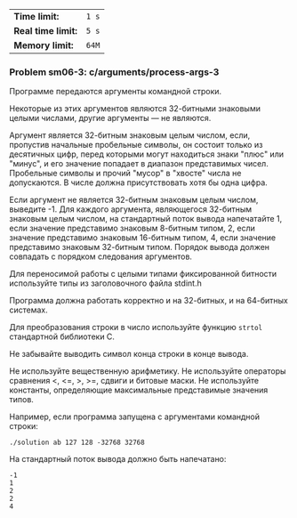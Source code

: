 |                      |       |
|----------------------|-------|
| **Time limit:**      | `1 s` |
| **Real time limit:** | `5 s` |
| **Memory limit:**    | `64M` |


### Problem sm06-3: c/arguments/process-args-3

Программе передаются аргументы командной строки.

Некоторые из этих аргументов являются 32-битными знаковыми целыми числами, другие аргументы — не
являются.

Аргумент является 32-битным знаковым целым числом, если, пропустив начальные пробельные символы, он
состоит только из десятичных цифр, перед которыми могут находиться знаки "плюс" или "минус", и его
значение попадает в диапазон представимых чисел. Пробельные символы и прочий "мусор" в "хвосте"
числа не допускаются. В числе должна присутствовать хотя бы одна цифра.

Если аргумент не является 32-битным знаковым целым числом, выведите -1. Для каждого аргумента,
являющегося 32-битным знаковым целым числом, на стандартный поток вывода напечатайте 1, если
значение представимо знаковым 8-битным типом, 2, если значение представимо знаковым 16-битным типом,
4, если значение представимо знаковым 32-битным типом. Порядок вывода должен совпадать с порядком
следования аргументов.

Для переносимой работы с целыми типами фиксированной битности используйте типы из заголовочного
файла stdint.h

Программа должна работать корректно и на 32-битных, и на 64-битных системах.

Для преобразования строки в число используйте функцию `strtol` стандартной библиотеки C.

Не забывайте выводить символ конца строки в конце вывода.

Не используйте вещественную арифметику. Не используйте операторы сравнения <, <=, >, >=, сдвиги и
битовые маски. Не используйте константы, определяющие максимальные представимые значения типов.

Например, если программа запущена с аргументами командной строки:

    
    
    ./solution ab 127 128 -32768 32768

На стандартный поток вывода должно быть напечатано:

    
    
    -1
    1
    2
    2
    4
